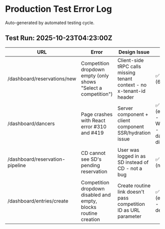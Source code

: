 # Production Test Error Log

Auto-generated by automated testing cycle.

## Test Run: 2025-10-23T04:23:00Z

| URL | Error | Design Issue | Status |
|-----|-------|--------------|--------|
| /dashboard/reservations/new | Competition dropdown empty (only shows "Select a competition") | Client-side tRPC calls missing tenant context - no x-tenant-id header | ✅ fixed (66de81c) |
| /dashboard/dancers | Page crashes with React error #310 and #419 | Server component + client component SSR/hydration issue | ✅ fixed (ecc078f) - VERIFIED WORKING - 13 dancers displayed |
| /dashboard/reservation-pipeline | CD cannot see SD's pending reservation | User was logged in as SD instead of CD - not a bug | ✅ resolved (not a bug) |
| /dashboard/entries/create | Competition dropdown disabled and empty, blocks routine creation | Create routine link doesn't pass competition ID as URL parameter | ✅ fixed (e28559d) - awaiting deployment |
